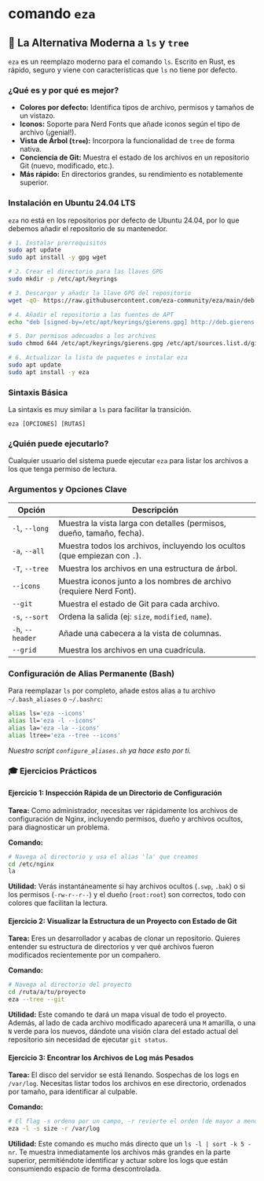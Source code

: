 # comando `eza`

## 🚀 La Alternativa Moderna a `ls` y `tree`

`eza` es un reemplazo moderno para el comando `ls`. Escrito en Rust, es rápido, seguro y viene con características que `ls` no tiene por defecto.

### ¿Qué es y por qué es mejor?

-   **Colores por defecto:** Identifica tipos de archivo, permisos y tamaños de un vistazo.
-   **Iconos:** Soporte para Nerd Fonts que añade iconos según el tipo de archivo (¡genial!).
-   **Vista de Árbol (`tree`):** Incorpora la funcionalidad de `tree` de forma nativa.
-   **Conciencia de Git:** Muestra el estado de los archivos en un repositorio Git (nuevo, modificado, etc.).
-   **Más rápido:** En directorios grandes, su rendimiento es notablemente superior.

### Instalación en Ubuntu 24.04 LTS

`eza` no está en los repositorios por defecto de Ubuntu 24.04, por lo que debemos añadir el repositorio de su mantenedor.

```bash
# 1. Instalar prerrequisitos
sudo apt update
sudo apt install -y gpg wget

# 2. Crear el directorio para las llaves GPG
sudo mkdir -p /etc/apt/keyrings

# 3. Descargar y añadir la llave GPG del repositorio
wget -qO- https://raw.githubusercontent.com/eza-community/eza/main/deb.asc | sudo gpg --dearmor -o /etc/apt/keyrings/gierens.gpg

# 4. Añadir el repositorio a las fuentes de APT
echo "deb [signed-by=/etc/apt/keyrings/gierens.gpg] http://deb.gierens.de stable main" | sudo tee /etc/apt/sources.list.d/gierens.list

# 5. Dar permisos adecuados a los archivos
sudo chmod 644 /etc/apt/keyrings/gierens.gpg /etc/apt/sources.list.d/gierens.list

# 6. Actualizar la lista de paquetes e instalar eza
sudo apt update
sudo apt install -y eza
```

### Sintaxis Básica

La sintaxis es muy similar a `ls` para facilitar la transición.

```
eza [OPCIONES] [RUTAS]
```

### ¿Quién puede ejecutarlo?

Cualquier usuario del sistema puede ejecutar `eza` para listar los archivos a los que tenga permiso de lectura.

### Argumentos y Opciones Clave

| Opción               | Descripción                                                              |
| -------------------- | ------------------------------------------------------------------------ |
| `-l`, `--long`       | Muestra la vista larga con detalles (permisos, dueño, tamaño, fecha).    |
| `-a`, `--all`        | Muestra todos los archivos, incluyendo los ocultos (que empiezan con `.`).|
| `-T`, `--tree`       | Muestra los archivos en una estructura de árbol.                         |
| `--icons`            | Muestra iconos junto a los nombres de archivo (requiere Nerd Font).      |
| `--git`              | Muestra el estado de Git para cada archivo.                              |
| `-s`, `--sort`       | Ordena la salida (ej: `size`, `modified`, `name`).                       |
| `-h`, `--header`     | Añade una cabecera a la vista de columnas.                               |
| `--grid`             | Muestra los archivos en una cuadrícula.                                  |

### Configuración de Alias Permanente (Bash)

Para reemplazar `ls` por completo, añade estos alias a tu archivo `~/.bash_aliases` o `~/.bashrc`:

```bash
alias ls='eza --icons'
alias ll='eza -l --icons'
alias la='eza -la --icons'
alias ltree='eza --tree --icons'
```
*Nuestro script `configure_aliases.sh` ya hace esto por ti.*

### 🎓 Ejercicios Prácticos

#### Ejercicio 1: Inspección Rápida de un Directorio de Configuración

**Tarea:** Como administrador, necesitas ver rápidamente los archivos de configuración de Nginx, incluyendo permisos, dueño y archivos ocultos, para diagnosticar un problema.

**Comando:**
```bash
# Navega al directorio y usa el alias 'la' que creamos
cd /etc/nginx
la
```
**Utilidad:** Verás instantáneamente si hay archivos ocultos (`.swp`, `.bak`) o si los permisos (`-rw-r--r--`) y el dueño (`root:root`) son correctos, todo con colores que facilitan la lectura.

#### Ejercicio 2: Visualizar la Estructura de un Proyecto con Estado de Git

**Tarea:** Eres un desarrollador y acabas de clonar un repositorio. Quieres entender su estructura de directorios y ver qué archivos fueron modificados recientemente por un compañero.

**Comando:**
```bash
# Navega al directorio del proyecto
cd /ruta/a/tu/proyecto
eza --tree --git
```
**Utilidad:** Este comando te dará un mapa visual de todo el proyecto. Además, al lado de cada archivo modificado aparecerá una `M` amarilla, o una `N` verde para los nuevos, dándote una visión clara del estado actual del repositorio sin necesidad de ejecutar `git status`.

#### Ejercicio 3: Encontrar los Archivos de Log más Pesados

**Tarea:** El disco del servidor se está llenando. Sospechas de los logs en `/var/log`. Necesitas listar todos los archivos en ese directorio, ordenados por tamaño, para identificar al culpable.

**Comando:**
```bash
# El flag -s ordena por un campo, -r revierte el orden (de mayor a menor)
eza -l -s size -r /var/log
```
**Utilidad:** Este comando es mucho más directo que un `ls -l | sort -k 5 -nr`. Te muestra inmediatamente los archivos más grandes en la parte superior, permitiéndote identificar y actuar sobre los logs que están consumiendo espacio de forma descontrolada.
